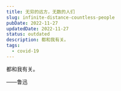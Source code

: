 ```yaml
---
title: 无穷的远方，无数的人们
slug: infinite-distance-countless-people
pubDate: 2022-11-27
updatedDate: 2022-11-27
status: outdated
description: 都和我有关。
tags:
  - covid-19
---
```


都和我有关。

——鲁迅
